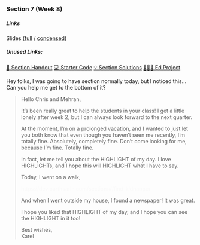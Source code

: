 ### Section 7 (Week 8)

<div class="card mb-3">
    <div class="card-body">
        <h5 class="card-title">Links</h5>
        <span class="card-link">
            Slides (<a href="https://drive.google.com/file/d/1mxg61s0OlsnsgxQ2_TkkXz9K8xVapzFE/view?usp=sharing">full</a> / <a href="https://drive.google.com/file/d/1lHmywgIEgmblD5WNV5q61N02rrBD6CIP/view?usp=sharing">condensed</a>)
        </span>
        <br />
        <h5 class="mt-2">Unused Links:</h5>
        <span class="card-link">
            <a href="https://web.stanford.edu/class/archive/cs/cs106a/cs106a.1206/section/section7/section7.html" class="disabled">&#128221; Section Handout</a>
        </span>
        <span class="card-link">
            <a href="https://web.stanford.edu/class/archive/cs/cs106a/cs106a.1206/section/section7/Section7.zip">&#128187; Starter Code</a>
        </span>
        <span class="card-link">
            <a href="https://web.stanford.edu/class/archive/cs/cs106a/cs106a.1206/section/section7/section7-soln.html">&#128161; Section Solutions</a>
        </span>
        <span class="card-link">
            <a href="https://us.edstem.org/courses/325/lessons/1375/">&#128105;&#127998;&#8205;&#128187; Ed Project</a>
        </span>
    </div>
</div>

Hey folks, I was going to have section normally today, but I noticed this... Can you help me get to the bottom of it?

<blockquote>
    <p style="display: block;">Hello Chris and Mehran,</p>
    <p style="display: block;">It’s been really great to help the students in your class! I get a little lonely after week 2, but I can always look forward to the next quarter.</p>
    <p style="display: block;">At the moment, I’m on a prolonged vacation, and I wanted to just let you both know that even though you haven’t seen me recently, I’m totally fine. Absolutely, completely fine. Don’t come looking for me, because I’m fine. Totally fine.</p>
    <p style="display: block;">In fact, let me tell you about the HIGHLIGHT of my day. I love HIGHLIGHTs, and I hope this will HIGHLIGHT what I have to say.</p>
    <p style="display: block;">Today, I went on a walk,</p>
    <span style="display: block; color: #f9f9f9;">https://dev.parthsarin.com/section/#/find-kidnapper</span>
    <p style="display: block;">And when I went outside my house, I found a newspaper! It was great. </p>
    <p style="display: block;">I hope you liked that HIGHLIGHT of my day, and I hope you can see the HIGHLIGHT in it too!</p>
    <p style="display: block;">Best wishes,<br />Karel</p>
</blockquote>